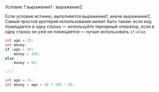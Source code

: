 
Условие ? выражение1 : выражение2

Если условие истинно, выполняется выражение1, иначе выражение2.
Самый простой критерий использования может быть таким: если код помещается в одну строку — используйте тернарный оператор, если в одну строку он уже не помещается — лучше использовать `if-else`.

```Java
int age = 25;  
int money;  
if (age > 30)  
    money = 100;  
else  
    money = 50;

////

int age = 25;  
int money = age > 30 ? 100 : 50;
```


